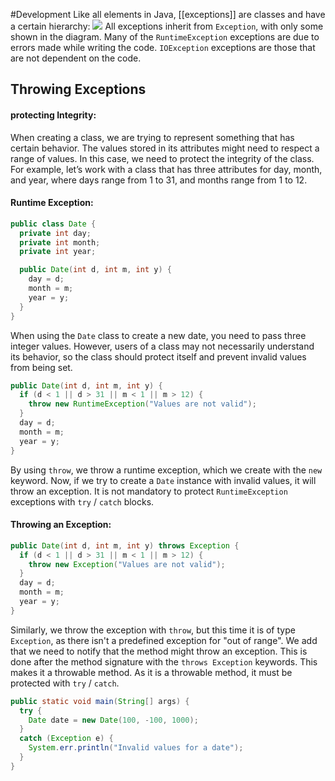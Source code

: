 #Development 
Like all elements in Java, [[exceptions]] are classes and have a certain hierarchy:
![](https://t12904266.p.clickup-attachments.com/t12904266/c23700b6-6c8e-44f7-b8bc-778f70afef84/image.png)
All exceptions inherit from `Exception`, with only some shown in the diagram. Many of the `RuntimeException` exceptions are due to errors made while writing the code. `IOException` exceptions are those that are not dependent on the code.
## Throwing Exceptions
#### protecting Integrity:
When creating a class, we are trying to represent something that has certain behavior. The values stored in its attributes might need to respect a range of values. In this case, we need to protect the integrity of the class.
For example, let’s work with a class that has three attributes for day, month, and year, where days range from 1 to 31, and months range from 1 to 12.
#### Runtime Exception:
```java
public class Date {
  private int day;
  private int month;
  private int year;

  public Date(int d, int m, int y) {
    day = d;
    month = m;
    year = y;
  }
}
```
When using the `Date` class to create a new date, you need to pass three integer values. However, users of a class may not necessarily understand its behavior, so the class should protect itself and prevent invalid values from being set.
```java
public Date(int d, int m, int y) {
  if (d < 1 || d > 31 || m < 1 || m > 12) {
    throw new RuntimeException("Values are not valid");
  }
  day = d;
  month = m;
  year = y;
}
```
By using `throw`, we throw a runtime exception, which we create with the `new` keyword. Now, if we try to create a `Date` instance with invalid values, it will throw an exception.
It is not mandatory to protect `RuntimeException` exceptions with `try` / `catch` blocks.
#### Throwing an Exception:
```java
public Date(int d, int m, int y) throws Exception {
  if (d < 1 || d > 31 || m < 1 || m > 12) {
    throw new Exception("Values are not valid");
  }
  day = d;
  month = m;
  year = y;
}
```
Similarly, we throw the exception with `throw`, but this time it is of type `Exception`, as there isn't a predefined exception for "out of range". We add that we need to notify that the method might throw an exception. This is done after the method signature with the `throws Exception` keywords. This makes it a throwable method.
As it is a throwable method, it must be protected with `try` / `catch`.
```java
public static void main(String[] args) {
  try {
    Date date = new Date(100, -100, 1000);
  }
  catch (Exception e) {
    System.err.println("Invalid values for a date");
  }
}
```